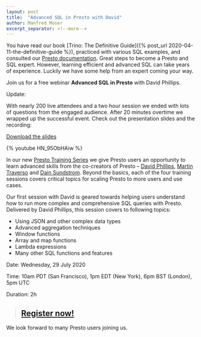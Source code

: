 ```yaml
---
layout: post
title:  "Advanced SQL in Presto with David"
author: Manfred Moser
excerpt_separator: <!--more-->
---
```


You have read our book [Trino: The Definitive Guide]({% post_url
2020-04-11-the-definitive-guide %}), practiced with various SQL examples, and
consulted our [Presto documentation]({{site.url}}/docs). Great steps to
become a Presto and SQL expert. However, learning efficient and advanced SQL can
take years of experience. Luckily we have some help from an expert coming your
way.

Join us for a free webinar **Advanced SQL in Presto** with David Phillips.

Update:

With nearly 200 live attendees and a two hour session we ended with lots of
questions from the engaged audience. After 20 minutes overtime we wrapped up the
successful event. Check out the presentation slides and the recording:

[Download the slides](https://www.starburstdata.com/wp-content/uploads/2020/07/Presto-Training-Series-Advanced-SQL-Features-in-Presto.pdf)

{% youtube HN_95ObHAiw %}

<!--more-->

In our new [Presto Training Series](https://bit.ly/2NO26Cm) we give Presto users
an opportunity to learn advanced skills from the co-creators of Presto –
[David Phillips](https://github.com/electrum), 
[Martin Traverso](https://github.com/martint) and 
[Dain Sundstrom](https://github.com/dain). Beyond the basics, each of the four 
training sessions covers critical topics for scaling Presto to more users and
use cases. 

Our first session with David is geared towards helping users understand how to
run more complex and comprehensive SQL queries with Presto. Delivered by David
Phillips, this session covers to following topics:

* Using JSON and other complex data types
* Advanced aggregation techniques
* Window functions
* Array and map functions
* Lambda expressions
* Many other SQL functions and features

Date: Wednesday, 29 July 2020

Time: 10am PDT (San Francisco), 1pm EDT (New York), 6pm BST (London), 5pm UTC

Duration: 2h

> ## [Register now!](https://bit.ly/2YOtx5f)

We look forward to many Presto users joining us.
